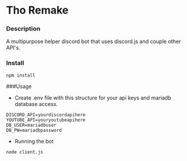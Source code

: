 # Tho Remake

### Description
A multipurpose helper discord bot that uses discord.js and couple other API's.

### Install

```
npm install
```

###Usage


* Create .env file with this structure for your api keys and mariadb database access.

```
DISCORD_API=yourdiscordapihere
YOUTUBE_API=youryoutubeapihere
DB_USER=mariadbuser
DB_PW=mariadbpassword
```

* Running the bot

```
node client.js
```

